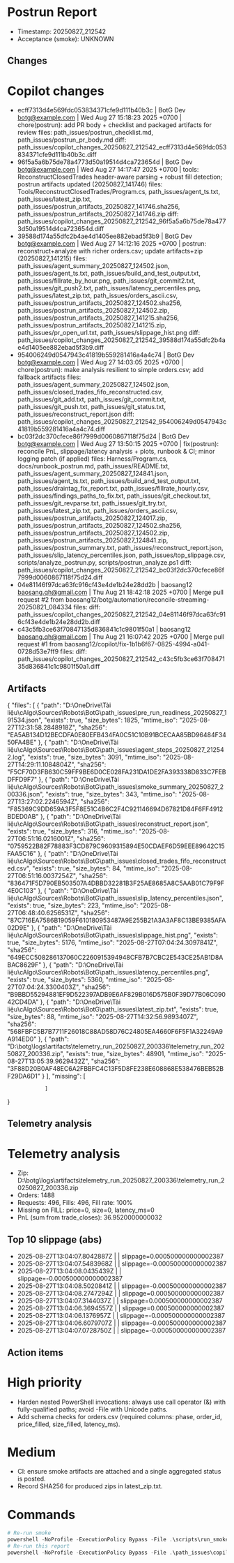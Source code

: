 ﻿# Postrun Report
- Timestamp: 20250827_212542
- Acceptance (smoke): UNKNOWN

## Changes
# Copilot changes

- ecff7313d4e569fdc053834371cfe9d111b40b3c | BotG Dev <botg@example.com> | Wed Aug 27 15:18:23 2025 +0700 | chore(postrun): add PR body + checklist and packaged artifacts for review
  files: path_issues/postrun_checklist.md, path_issues/postrun_pr_body.md
  diff: path_issues/copilot_changes_20250827_212542_ecff7313d4e569fdc053834371cfe9d111b40b3c.diff
- 96f5a5a6b75de78a4773d50a19514d4ca723654d | BotG Dev <botg@example.com> | Wed Aug 27 14:17:47 2025 +0700 | tools: ReconstructClosedTrades header-aware parsing + robust fill detection; postrun artifacts updated (20250827_141746)
  files: Tools/ReconstructClosedTrades/Program.cs, path_issues/agent_ts.txt, path_issues/latest_zip.txt, path_issues/postrun_artifacts_20250827_141746.sha256, path_issues/postrun_artifacts_20250827_141746.zip
  diff: path_issues/copilot_changes_20250827_212542_96f5a5a6b75de78a4773d50a19514d4ca723654d.diff
- 39588d174a55dfc2b4ae4d1405ee882ebad5f3b9 | BotG Dev <botg@example.com> | Wed Aug 27 14:12:16 2025 +0700 | postrun: reconstruct+analyze with richer orders.csv; update artifacts+zip (20250827_141215)
  files: path_issues/agent_summary_20250827_124502.json, path_issues/agent_ts.txt, path_issues/build_and_test_output.txt, path_issues/fillrate_by_hour.png, path_issues/git_commit2.txt, path_issues/git_push2.txt, path_issues/latency_percentiles.png, path_issues/latest_zip.txt, path_issues/orders_ascii.csv, path_issues/postrun_artifacts_20250827_124502.sha256, path_issues/postrun_artifacts_20250827_124502.zip, path_issues/postrun_artifacts_20250827_141215.sha256, path_issues/postrun_artifacts_20250827_141215.zip, path_issues/pr_open_url.txt, path_issues/slippage_hist.png
  diff: path_issues/copilot_changes_20250827_212542_39588d174a55dfc2b4ae4d1405ee882ebad5f3b9.diff
- 954006249d0547943c41819b559281416a4a4c74 | BotG Dev <botg@example.com> | Wed Aug 27 14:03:05 2025 +0700 | chore(postrun): make analysis resilient to simple orders.csv; add fallback artifacts
  files: path_issues/agent_summary_20250827_124502.json, path_issues/closed_trades_fifo_reconstructed.csv, path_issues/git_add.txt, path_issues/git_commit.txt, path_issues/git_push.txt, path_issues/git_status.txt, path_issues/reconstruct_report.json
  diff: path_issues/copilot_changes_20250827_212542_954006249d0547943c41819b559281416a4a4c74.diff
- bc03f2dc370cfece86f7999d0060867118f75d24 | BotG Dev <botg@example.com> | Wed Aug 27 13:50:15 2025 +0700 | fix(postrun): reconcile PnL, slippage/latency analysis + plots, runbook & CI; minor logging patch (if applied)
  files: Harness/Program.cs, docs/runbook_postrun.md, path_issues/README.txt, path_issues/agent_summary_20250827_124841.json, path_issues/agent_ts.txt, path_issues/build_and_test_output.txt, path_issues/draintag_fix_report.txt, path_issues/fillrate_hourly.csv, path_issues/findings_paths_to_fix.txt, path_issues/git_checkout.txt, path_issues/git_revparse.txt, path_issues/git_try.txt, path_issues/latest_zip.txt, path_issues/orders_ascii.csv, path_issues/postrun_artifacts_20250827_124017.zip, path_issues/postrun_artifacts_20250827_124502.sha256, path_issues/postrun_artifacts_20250827_124502.zip, path_issues/postrun_artifacts_20250827_124841.zip, path_issues/postrun_summary.txt, path_issues/reconstruct_report.json, path_issues/slip_latency_percentiles.json, path_issues/top_slippage.csv, scripts/analyze_postrun.py, scripts/postrun_analyze.ps1
  diff: path_issues/copilot_changes_20250827_212542_bc03f2dc370cfece86f7999d0060867118f75d24.diff
- 04e81146f97dca63fc916cf43e4de1b24e28dd2b | baosang12 <baosang.qh@gmail.com> | Thu Aug 21 18:42:18 2025 +0700 | Merge pull request #2 from baosang12/botg/automation/reconcile-streaming-20250821_084334
  files: 
  diff: path_issues/copilot_changes_20250827_212542_04e81146f97dca63fc916cf43e4de1b24e28dd2b.diff
- c43c5fb3ce63f70847135d836841c1c9801f50a1 | baosang12 <baosang.qh@gmail.com> | Thu Aug 21 16:07:42 2025 +0700 | Merge pull request #1 from baosang12/copilot/fix-1b1b6f67-0825-4994-a041-0728d53e7ff9
  files: 
  diff: path_issues/copilot_changes_20250827_212542_c43c5fb3ce63f70847135d836841c1c9801f50a1.diff

## Artifacts
{
    "files":  [
                  {
                      "path":  "D:\\OneDrive\\Tài liệu\\cAlgo\\Sources\\Robots\\BotG\\path_issues\\pre_run_readiness_20250827_191534.json",
                      "exists":  true,
                      "size_bytes":  1825,
                      "mtime_iso":  "2025-08-27T12:31:58.2848918Z",
                      "sha256":  "EA5AB134D12BECDFA0E80EFB434FA0C51C10B91BCECAA85BD96484F3450FA4BE"
                  },
                  {
                      "path":  "D:\\OneDrive\\Tài liệu\\cAlgo\\Sources\\Robots\\BotG\\path_issues\\agent_steps_20250827_212542.log",
                      "exists":  true,
                      "size_bytes":  3091,
                      "mtime_iso":  "2025-08-27T14:29:11.1084804Z",
                      "sha256":  "F5CF70D3FB630C59FF9BE6D0CE028FA231DA1DE2FA393338D833C7FEBDFFD9F7"
                  },
                  {
                      "path":  "D:\\OneDrive\\Tài liệu\\cAlgo\\Sources\\Robots\\BotG\\path_issues\\smoke_summary_20250827_200336.json",
                      "exists":  true,
                      "size_bytes":  343,
                      "mtime_iso":  "2025-08-27T13:27:02.2246594Z",
                      "sha256":  "F85369C9DD659A3F5F8E51C4B6C2F4C921146694D67821D84F6FF4912BDED0AB"
                  },
                  {
                      "path":  "D:\\OneDrive\\Tài liệu\\cAlgo\\Sources\\Robots\\BotG\\path_issues\\reconstruct_report.json",
                      "exists":  true,
                      "size_bytes":  316,
                      "mtime_iso":  "2025-08-27T06:51:16.0216001Z",
                      "sha256":  "0759522B82F78883F3CD879C9609315894E50CDAEF6D59EEE89642C15FAA5C16"
                  },
                  {
                      "path":  "D:\\OneDrive\\Tài liệu\\cAlgo\\Sources\\Robots\\BotG\\path_issues\\closed_trades_fifo_reconstructed.csv",
                      "exists":  true,
                      "size_bytes":  84,
                      "mtime_iso":  "2025-08-27T06:51:16.0037254Z",
                      "sha256":  "836471F5D790EB503507A4DBBD32281B3F25AE8685A8C5AAB01C79F9F4E0C103"
                  },
                  {
                      "path":  "D:\\OneDrive\\Tài liệu\\cAlgo\\Sources\\Robots\\BotG\\path_issues\\slip_latency_percentiles.json",
                      "exists":  true,
                      "size_bytes":  223,
                      "mtime_iso":  "2025-08-27T06:48:40.6256531Z",
                      "sha256":  "87C716EA7586B19059F610180953487A9E255B21A3A3AF8C13BE9385AFA02D9E"
                  },
                  {
                      "path":  "D:\\OneDrive\\Tài liệu\\cAlgo\\Sources\\Robots\\BotG\\path_issues\\slippage_hist.png",
                      "exists":  true,
                      "size_bytes":  5176,
                      "mtime_iso":  "2025-08-27T07:04:24.3097841Z",
                      "sha256":  "649ECC508286137060C2260915394948CFB7B7CBC2E543CE25AB1D8ABAC8629F"
                  },
                  {
                      "path":  "D:\\OneDrive\\Tài liệu\\cAlgo\\Sources\\Robots\\BotG\\path_issues\\latency_percentiles.png",
                      "exists":  true,
                      "size_bytes":  5360,
                      "mtime_iso":  "2025-08-27T07:04:24.3300403Z",
                      "sha256":  "B9BBD55294881EF9D522397ADB9E6AF829B016D575B0F39D77B06C09042CD4DA"
                  },
                  {
                      "path":  "D:\\OneDrive\\Tài liệu\\cAlgo\\Sources\\Robots\\BotG\\path_issues\\latest_zip.txt",
                      "exists":  true,
                      "size_bytes":  88,
                      "mtime_iso":  "2025-08-27T14:32:56.9893407Z",
                      "sha256":  "568FBFC5B7B7711F26018C88AD58D76C24805EA4660F6F5F1A32249A9A914ED0"
                  },
                  {
                      "path":  "D:\\botg\\logs\\artifacts\\telemetry_run_20250827_200336\\telemetry_run_20250827_200336.zip",
                      "exists":  true,
                      "size_bytes":  48901,
                      "mtime_iso":  "2025-08-27T13:05:39.9629432Z",
                      "sha256":  "3F88D20B0AF48EC6A2FBBFC4C13F5D8FE238E608868E538476BEB52BF29DA6D1"
                  }
              ],
    "missing":  [

                ]
}


## Telemetry analysis
# Telemetry analysis

- Zip: D:\botg\logs\artifacts\telemetry_run_20250827_200336\telemetry_run_20250827_200336.zip
- Orders: 1488
- Requests: 496, Fills: 496, Fill rate: 100%
- Missing on FILL: price=0, size=0, latency_ms=0
- PnL (sum from trade_closes): 36.9520000000032

## Top 10 slippage (abs)
- 2025-08-27T13:04:07.8042887Z |  | slippage=0.000500000000002387
- 2025-08-27T13:04:07.5483968Z |  | slippage=-0.000500000000002387
- 2025-08-27T13:04:08.0435439Z |  | slippage=-0.000500000000002387
- 2025-08-27T13:04:08.5020841Z |  | slippage=-0.000500000000002387
- 2025-08-27T13:04:08.2747294Z |  | slippage=0.000500000000002387
- 2025-08-27T13:04:07.3144037Z |  | slippage=0.000500000000002387
- 2025-08-27T13:04:06.3694557Z |  | slippage=0.000500000000002387
- 2025-08-27T13:04:06.1376957Z |  | slippage=-0.000500000000002387
- 2025-08-27T13:04:06.6079707Z |  | slippage=-0.000500000000002387
- 2025-08-27T13:04:07.0728750Z |  | slippage=-0.000500000000002387


## Action items
# High priority
- Harden nested PowerShell invocations: always use call operator (&) with fully-qualified paths; avoid -File with Unicode paths.
- Add schema checks for orders.csv (required columns: phase, order_id, price_filled, size_filled, latency_ms).

# Medium
- CI: ensure smoke artifacts are attached and a single aggregated status is posted.
- Record SHA256 for produced zips in latest_zip.txt.

# Commands
```powershell
# Re-run smoke
powershell -NoProfile -ExecutionPolicy Bypass -File .\scripts\run_smoke.ps1 -Seconds 120 -ArtifactPath D:\botg\logs\artifacts -FillProbability 1.0 -DrainSeconds 10 -UseSimulation
# Re-run this report
powershell -NoProfile -ExecutionPolicy Bypass -File .\path_issues\copilot_report_runner.ps1 -Ts 20250827_212542
```

